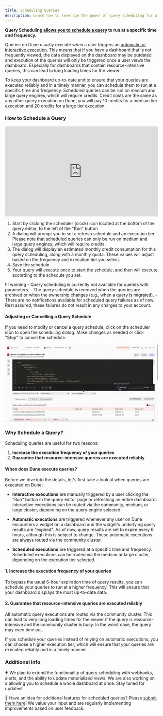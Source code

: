 ```yaml
---
title: Scheduling Queries
description: Learn how to leverage the power of query scheduling for a more reliable and up-to-date dashboard display!
---
```


**Query Scheduling [allows you to schedule a query](query-scheduler.md#why-schedule-a-query) to run at a specific time and frequency.**

Queries on Dune usually execute when a user triggers an [automatic or interactive execution](query-scheduler.md#when-does-dune-execute-queries). This means that if you have a dashboard that is not frequently viewed, the data displayed on the dashboard may be outdated and execution of the queries will only be triggered once a user views the dashboard. Especially for dashboards that contain resource-intensive queries, this can lead to long loading times for the viewer.

To keep your dashboard up-to-date and to ensure that your queries are executed reliably and in a timely manner, you can schedule them to run at a specific time and frequency. Scheduled queries can be run on medium and large query engines, which will require credits. Credit costs are the same as any other query execution on Dune, you will pay 10 credits for a medium tier execution and 20 credits for a large tier execution.

### How to Schedule a Query

<div style="position: relative; padding-bottom: calc(50.67708333333333% + 41px); height: 0; width: 100%"><iframe src="https://demo.arcade.software/HDqYf2VdwfwMdHFzKh6u?embed" frameborder="0" loading="lazy" webkitallowfullscreen mozallowfullscreen allowfullscreen style="position: absolute; top: 0; left: 0; width: 100%; height: 100%;color-scheme: light;" title="Query Scheduler V2"></iframe></div>


1. Start by clicking the scheduler (clock) icon located at the bottom of the query editor, to the left of the "Run" button
2. A dialog will prompt you to set a refresh schedule and an execution tier. Please note that scheduled queries can only be run on medium and large query engines, which will require credits.
3. The dialog will display an estimated monthly credit consumption for this query scheduling, along with a monthly quota. These values will adjust based on the frequency and execution tier you select.
4. Save the schedule
5. Your query will execute once to start the schedule, and then will execute according to the schedule you set.

!!! warning
    - Query scheduling is currently not available for queries with parameters.
    - The query schedule is removed when the queries are archived or when the ownership changes (e.g., when a query is migrated).
    - There are no notifications available for scheduled query failures as of now. Rest assured, these failures do not result in any charges to your account.
#### Adjusting or Cancelling a Query Schedule

If you need to modify or cancel a query schedule, click on the scheduler icon to open the scheduling dialog. Make changes as needed or click "Stop" to cancel the schedule.

![](images/query-scheduler/schedule_query_cancel.gif)

### Why Schedule a Query? 

Scheduling queries are useful for two reasons:

1. **Increase the execution frequency of your queries**
2. **Guarantee that resource-intensive queries are executed reliably**


#### When does Dune execute queries? 
Before we dive into the details, let's first take a look at when queries are executed on Dune:

- **Interactive executions** are manually triggered by a user clicking the "Run" button in the query editor page or refreshing an entire dashboard. Interactive executions can be routed via the community, medium, or large cluster, depending on the query engine selected.  

- **Automatic executions** are triggered whenever any user on Dune encounters a widget on a dashboard and the widget's underlying query results are "expired". As of now, query results are set to expire every 6 hours, although this is subject to change. These automatic executions are always routed via the community cluster.

- **Scheduled executions** are triggered at a specific time and frequency. Scheduled executions can be routed via the medium or large cluster, depending on the execution tier selected.



#### 1. Increase the execution frequency of your queries

To bypass the usual 6-hour expiration time of query results, you can schedule your queries to run at a higher frequency. This will ensure that your dashboard displays the most up-to-date data. 

#### 2. Guarantee that resource-intensive queries are executed reliably

All automatic query executions are routed via the community cluster. This can lead to very long loading times for the viewer if the query is resource-intensive and the community cluster is busy. In the worst case, the query may even time out.

If you schedule your queries instead of relying on automatic executions, you can choose a higher execution tier, which will ensure that your queries are executed reliably and in a timely manner.

### Additional Info
➕ We plan to extend the functionality of query scheduling with webhooks, alerts, and the ability to update materialized views. We are also working on a allowing you to schedule a whole dashboard at once. Stay tuned for updates!

💭 Have an idea for additional features for scheduled queries? Please [submit them here](https://feedback.dune.com/)! We value your input and are regularly implementing improvements based on user feedback.
